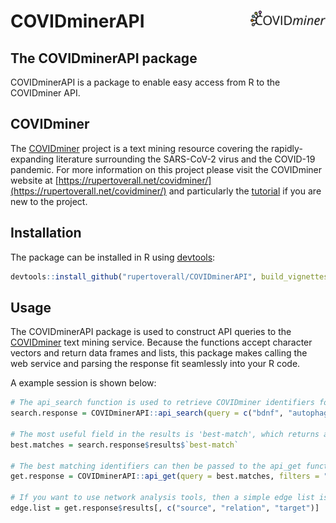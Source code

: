 
COVIDminerAPI <img src="man/figures/logo.png" align="right" alt="" width="120" />
=========================================================================

The COVIDminerAPI package
-----------------

COVIDminerAPI is a package to enable easy access from R to the COVIDminer API.

COVIDminer
------------

The [COVIDminer](https://rupertoverall.net/covidminer/) project is a text mining resource covering the rapidly-expanding literature surrounding the SARS-CoV-2 virus and the COVID-19 pandemic. For more information on this project please visit the COVIDminer website at [https://rupertoverall.net/covidminer/](https://rupertoverall.net/covidminer/) and particularly the [tutorial](https://rupertoverall.net/covidminer/tutorial) if you are new to the project.


Installation
------------

The package can be installed in R using [devtools](https://www.rstudio.com/products/rpackages/devtools/):

``` r
devtools::install_github("rupertoverall/COVIDminerAPI", build_vignettes = TRUE)
```


Usage
------------

The COVIDminerAPI package is used to construct API queries to the [COVIDminer](https://rupertoverall.net/covidminer/) text mining service.
Because the functions accept character vectors and return data frames and lists, this package makes calling the web service and parsing the response fit seamlessly into your R code.

A example session is shown below:

``` r
# The api_search function is used to retrieve COVIDminer identifiers for two entities.
search.response = COVIDminerAPI::api_search(query = c("bdnf", "autophagy"))

# The most useful field in the results is 'best-match', which returns a single identifier for each query term.
best.matches = search.response$results$`best-match`

# The best matching identifiers can then be passed to the api_get function to get the interaction network.
get.response = COVIDminerAPI::api_get(query = best.matches, filters = "default")

# If you want to use network analysis tools, then a simple edge list is a good starting point.
edge.list = get.response$results[, c("source", "relation", "target")]
```

